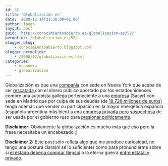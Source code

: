 ```yaml
---
id: 52
title: 'Globalización es'
date: '2008-12-14T21:30:00+01:00'
author: fpuga
layout: post
guid: 'http://conocimientoabierto.es/globalizacion-es/52/'
permalink: /globalizacion-es/52/
blogger_blog:
    - conocimientoabierto.blogspot.com
blogger_permalink:
    - /2008/12/globalizacin-es.html
categories:
    - economia
    - globalizacion
---
```


Globalización es que una [compañía](http://en.wikipedia.org/wiki/Citigroup) con sede en Nueva York que acaba de ser [rescatada ](http://www.nytimes.com/2008/11/24/business/24citibank.html?_r=2)con el dinero público aportado por los estadounidenses compre una autopista gallega perteneciente a una [empresa](http://es.wikipedia.org/wiki/Sacyr_Vallehermoso) (Sacyr) con sede en Madrid que por culpa de sus deudas (de [19.726 millones de euros)](http://www.lavanguardia.es/economia/noticias/20081201/53590636013/sacyr-reduce-su-deuda-en-un-37-con-la-venta-de-itinere-a-citigroup-por-7.887-millones.html) tenga además que vender su participación en la mayor energética española (española-argentina más bien) a una [empresa privada pero sospechosa](http://www.publico.es/espana/176260/cni/alerta/venta/repsol) de ser usada por el gobierno ruso para [presionar politicamente](http://es.wikipedia.org/wiki/Disputa_de_gas_entre_Rusia_y_Ucrania).

<span style="font-weight: bold">Disclaimer: </span>Obviamente la globalización es mucho más que eso pero la frase necesitaba un encabezado ;)

<span style="font-weight: bold">Disclaimer 2:</span> Este post sólo refleja algo que me produce curiosidad, no tengo una postura clara(ni sé lo suficiente) como para pronunciarme sobre si [el estado debería comprar Repsol](http://www.laopinion.es/secciones/noticia.jsp?pRef=2008120100_12_185265__Economia-SEPI-podria-tomar-control-Repsol) o la eterna guerra [entre estatal y privado](http://indarki.blogia.com/2008/112501-el-control-de-las-empresas-energeticas-gobierno-vs-privado.php).